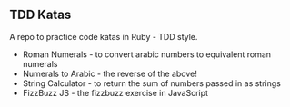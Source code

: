 TDD Katas
---------

A repo to practice code katas in Ruby - TDD style.

* Roman Numerals - to convert arabic numbers to equivalent roman numerals
* Numerals to Arabic - the reverse of the above!
* String Calculator - to return the sum of numbers passed in as strings
* FizzBuzz JS - the fizzbuzz exercise in JavaScript
